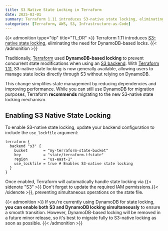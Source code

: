 ```yaml
---
title: S3 Native State Locking in Terraform
date: 2025-03-01
summary: Terraform 1.11 introduces S3-native state locking, eliminating the need for DynamoDB-based locks.
categories: [Terraform, AWS, S3, Infrastructure-as-Code]
---
```


{{< admonition type="tip" title="TL;DR" >}}
Terraform 1.11 introduces [S3-native state locking](https://developer.hashicorp.com/terraform/language/backend/s3#state-locking), eliminating the need for DynamoDB-based locks.
{{< /admonition >}}

Traditionally, [Terraform](https://www.terraform.io/) used **DynamoDB-based locking** to prevent concurrent state modifications when using an [S3 backend](https://developer.hashicorp.com/terraform/language/backend/s3). With [Terraform 1.11](https://www.hashicorp.com/en/blog/terraform-1-11-ephemeral-values-managed-resources-write-only-arguments), S3-native state locking is now generally available, allowing users to manage state locks directly through S3 without relying on DynamoDB.

This change simplifies state management by reducing dependencies and improving performance. While you can still use DynamoDB for migration purposes, Terraform **recommends** migrating to the new S3-native state locking mechanism.

## Enabling S3 Native State Locking

To enable S3-native state locking, update your backend configuration to include the `use_lockfile` argument:

```hcl
terraform {
  backend "s3" {
    bucket       = "my-terraform-state-bucket"
    key          = "state/terraform.tfstate"
    region       = "us-east-1"    
    use_lockfile = true # Enables S3-native state locking
  }
}
```

Once enabled, Terraform will automatically handle state locking via {{< sidenote "S3" >}} Don't forget to update the required IAM permissions.{{< /sidenote >}}, preventing simultaneous operations on the state file.

{{< admonition >}}
If you're currently using DynamoDB for state locking, **you can enable both S3 and DynamoDB locking simultaneously** to ensure a smooth transition. However, DynamoDB-based locking will be removed in a future minor release, so it's best to migrate fully to S3-native locking as soon as possible.
{{< /admonition >}}
